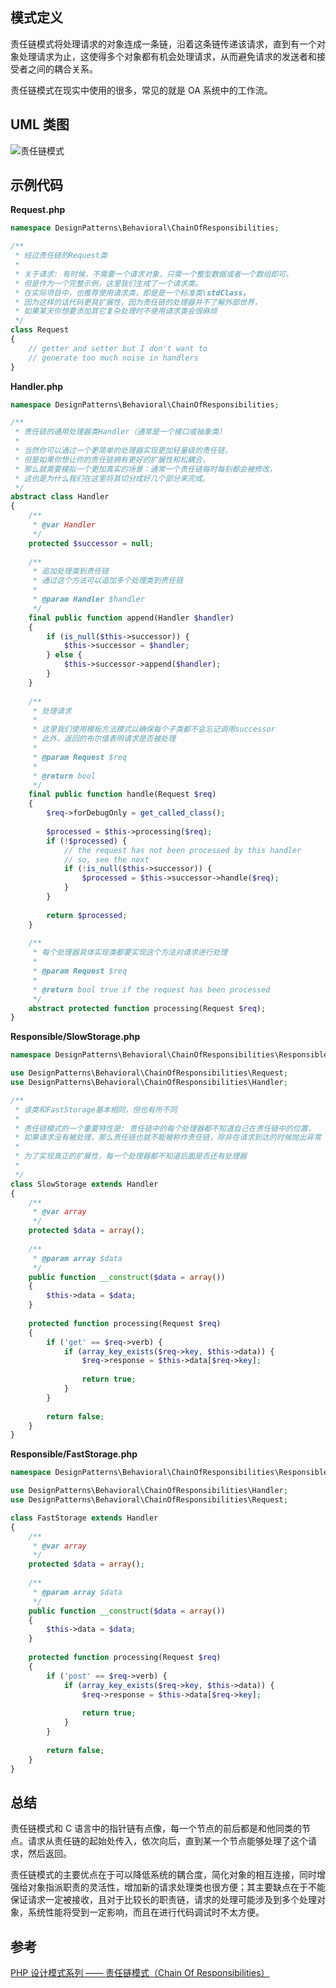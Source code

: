 ## 模式定义
责任链模式将处理请求的对象连成一条链，沿着这条链传递该请求，直到有一个对象处理请求为止，这使得多个对象都有机会处理请求，从而避免请求的发送者和接受者之间的耦合关系。

责任链模式在现实中使用的很多，常见的就是 OA 系统中的工作流。


## UML 类图
![责任链模式](http://7xkt52.com1.z0.glb.clouddn.com/markdown/1467785826557.png)


## 示例代码

**Request.php**

```php
namespace DesignPatterns\Behavioral\ChainOfResponsibilities;

/**
 * 经过责任链的Request类
 *
 * 关于请求: 有时候，不需要一个请求对象，只需一个整型数据或者一个数组即可。
 * 但是作为一个完整示例，这里我们生成了一个请求类。
 * 在实际项目中，也推荐使用请求类，即是是一个标准类\stdClass，
 * 因为这样的话代码更具扩展性，因为责任链的处理器并不了解外部世界，
 * 如果某天你想要添加其它复杂处理时不使用请求类会很麻烦
 */
class Request
{
    // getter and setter but I don't want to 
    // generate too much noise in handlers
}
```


**Handler.php**

```php
namespace DesignPatterns\Behavioral\ChainOfResponsibilities;

/**
 * 责任链的通用处理器类Handler（通常是一个接口或抽象类）
 *
 * 当然你可以通过一个更简单的处理器实现更加轻量级的责任链，
 * 但是如果你想让你的责任链拥有更好的扩展性和松耦合，
 * 那么就需要模拟一个更加真实的场景：通常一个责任链每时每刻都会被修改，
 * 这也是为什么我们在这里将其切分成好几个部分来完成。
 */
abstract class Handler
{
    /**
     * @var Handler
     */
    protected $successor = null;
    
    /**
     * 追加处理类到责任链
     * 通过这个方法可以追加多个处理类到责任链
     *
     * @param Handler $handler
     */
    final public function append(Handler $handler)
    {
        if (is_null($this->successor)) {
            $this->successor = $handler;
        } else {
            $this->successor->append($handler);
        }
    }
    
    /**
     * 处理请求
     *
     * 这里我们使用模板方法模式以确保每个子类都不会忘记调用successor
     * 此外，返回的布尔值表明请求是否被处理
     * 
     * @param Request $req
     *
     * @return bool
     */
    final public function handle(Request $req)
    {
        $req->forDebugOnly = get_called_class();
        
        $processed = $this->processing($req);
        if (!$processed) {
            // the request has not been processed by this handler 
            // so, see the next
            if (!is_null($this->successor)) {
                $processed = $this->successor->handle($req);
            }
        }
        
        return $processed;
    }
    
    /**
     * 每个处理器具体实现类都要实现这个方法对请求进行处理
     *
     * @param Request $req
     *
     * @return bool true if the request has been processed
     */
    abstract protected function processing(Request $req);
}
```

**Responsible/SlowStorage.php**

```php
namespace DesignPatterns\Behavioral\ChainOfResponsibilities\Responsible;

use DesignPatterns\Behavioral\ChainOfResponsibilities\Request;
use DesignPatterns\Behavioral\ChainOfResponsibilities\Handler;

/**
 * 该类和FastStorage基本相同，但也有所不同
 *
 * 责任链模式的一个重要特性是: 责任链中的每个处理器都不知道自己在责任链中的位置，
 * 如果请求没有被处理，那么责任链也就不能被称作责任链，除非在请求到达的时候抛出异常
 *
 * 为了实现真正的扩展性，每一个处理器都不知道后面是否还有处理器
 *
 */
class SlowStorage extends Handler
{
    /**
     * @var array
     */
    protected $data = array();
    
    /**
     * @param array $data
     */
    public function __construct($data = array())
    {
        $this->data = $data;
    }
    
    protected function processing(Request $req)
    {
        if ('get' == $req->verb) {
            if (array_key_exists($req->key, $this->data)) {
                $req->response = $this->data[$req->key];
                
                return true;
            }
        }
        
        return false;
    }
}
```

**Responsible/FastStorage.php**

```php
namespace DesignPatterns\Behavioral\ChainOfResponsibilities\Responsible;

use DesignPatterns\Behavioral\ChainOfResponsibilities\Handler;
use DesignPatterns\Behavioral\ChainOfResponsibilities\Request;

class FastStorage extends Handler
{
    /**
     * @var array
     */
    protected $data = array();
    
    /**
     * @param array $data
     */
    public function __construct($data = array())
    {
        $this->data = $data;
    }
    
    protected function processing(Request $req)
    {
        if ('post' == $req->verb) {
            if (array_key_exists($req->key, $this->data)) {
                $req->response = $this->data[$req->key];
                
                return true;
            }
        }
        
        return false;
    }
}
```


## 总结
责任链模式和 C 语言中的指针链有点像，每一个节点的前后都是和他同类的节点。请求从责任链的起始处传入，依次向后，直到某一个节点能够处理了这个请求，然后返回。

责任链模式的主要优点在于可以降低系统的耦合度，简化对象的相互连接，同时增强给对象指派职责的灵活性，增加新的请求处理类也很方便；其主要缺点在于不能保证请求一定被接收，且对于比较长的职责链，请求的处理可能涉及到多个处理对象，系统性能将受到一定影响，而且在进行代码调试时不太方便。


## 参考
[PHP 设计模式系列 —— 责任链模式（Chain Of Responsibilities）](http://laravelacademy.org/post/2858.html)

